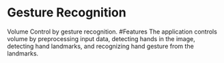 # Gesture Recognition
Volume Control by gesture recognition.
#Features
The application controls volume by preprocessing input data, detecting hands in the image, detecting hand landmarks, and recognizing hand gesture from the landmarks.
